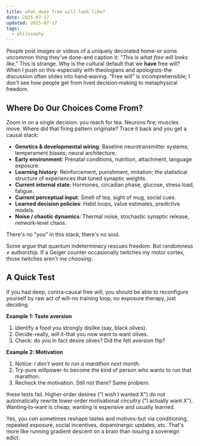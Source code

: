 ```yaml
---
title: what does free will look like?
date: 2025-07-17
updated: 2025-07-17
tags:
  - philosophy
---
```


People post images or videos of a uniquely decorated home-or some uncommon thing they've done-and caption it: *"This is what free will looks like."* This is strange. Why is the cultural default that we **have** free will? When I push on this-especially with theologians and apologists-the discussion often slides into hand‑waving. "Free will" is incomprehensible; I don't see how people get from lived decision‑making to metaphysical freedom.

## Where Do Our Choices Come From?

Zoom in on a single decision: you reach for tea. Neurons fire; muscles move. Where did that firing pattern originate? Trace it back and you get a causal stack:

* **Genetics & developmental wiring**: Baseline neurotransmitter systems; temperament biases; neural architecture.
* **Early environment**: Prenatal conditions, nutrition, attachment, language exposure.
* **Learning history**: Reinforcement, punishment, imitation; the statistical structure of experiences that tuned synaptic weights.
* **Current internal state**: Hormones, circadian phase, glucose, stress load, fatigue.
* **Current perceptual input**: Smell of tea, sight of mug, social cues.
* **Learned decision policies**: Habit loops, value estimates, predictive models.
* **Noise / chaotic dynamics**: Thermal noise, stochastic synaptic release, network‑level chaos.

There's no "you" in this stack, there's no soul.

Some argue that quantum indeterminacy rescues freedom. But randomness ≠ authorship. If a Geiger counter occasionally twitches my motor cortex, those twitches aren't *me choosing*.

## A Quick Test

If you had deep, contra‑causal free will, you should be able to reconfigure yourself by raw act of will-no training loop, no exposure therapy, just deciding.

**Example 1: Taste aversion**

1. Identify a food you strongly dislike (say, black olives).
2. Decide-really, *will* it-that you now want to want olives.
3. Check: do you in fact desire olives? Did the felt aversion flip?

**Example 2: Motivation**

1. Notice: *I don't want to run a marathon next month.*
2. Try-pure willpower-to become the kind of person who wants to run that marathon.
3. Recheck the motivation. Still not there? Same problem.

these tests fail. Higher‑order desires ("I wish I wanted X") do not automatically rewrite lower‑order motivational circuitry ("I actually want X"). Wanting‑to‑want is cheap; wanting is expensive and usually learned.

Yes, you *can* sometimes reshape tastes and motives-but via conditioning, repeated exposure, social incentives, dopaminergic updates, etc. That's more like running gradient descent on a brain than issuing a sovereign edict.

